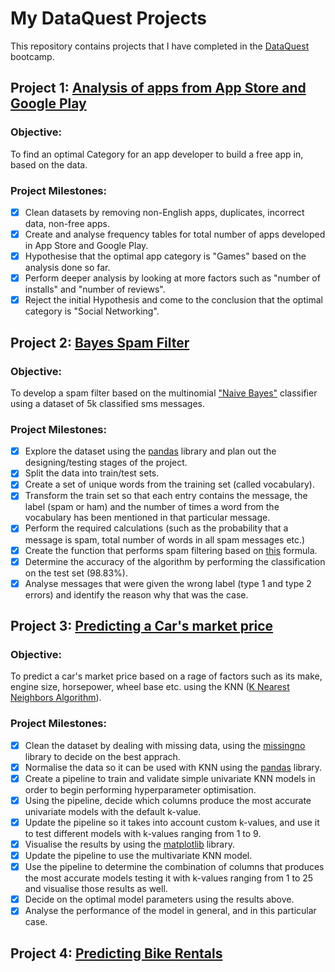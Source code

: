 # My DataQuest Projects
This repository contains projects that I have completed in the [DataQuest](https://www.dataquest.io/learn-with-dataquest/) bootcamp.

##  Project 1: [Analysis of apps from App Store and Google Play](https://github.com/VladimirSapozhnikov/my-dataquest-projects/blob/main/Project%201/Analysis%20of%20apps%20project.ipynb)

### Objective:
To find an optimal Category for an app developer to build a free app in, based on the data.

### Project Milestones:
- [x] Clean datasets by removing non-English apps, duplicates, incorrect data, non-free apps.
- [x] Create and analyse frequency tables for total number of apps developed in App Store and Google Play.
- [x] Hypothesise that the optimal app category is "Games" based on the analysis done so far.
- [x] Perform deeper analysis by looking at more factors such as "number of installs" and "number of reviews".
- [x] Reject the initial Hypothesis and come to the conclusion that the optimal category is "Social Networking".
      
## Project 2: [Bayes Spam Filter](https://github.com/VladimirSapozhnikov/my-dataquest-projects/blob/main/Project%202/Naive%20Bayes%20for%20message%20classification%20project.ipynb)

### Objective:
To develop a spam filter based on the multinomial ["Naive Bayes"](https://en.wikipedia.org/wiki/Naive_Bayes_classifier) classifier using a dataset of 5k classified sms messages.

### Project Milestones:
- [x] Explore the dataset using the [pandas](https://pandas.pydata.org/) library and plan out the designing/testing stages of the project.
- [x] Split the data into train/test sets.
- [x] Create a set of unique words from the training set (called vocabulary).
- [x] Transform the train set so that each entry contains the message, the label (spam or ham) and the number of times a word from the vocabulary has been mentioned in that particular message.
- [x] Perform the required calculations (such as the probability that a message is spam, total number of words in all spam messages etc.)                                       
- [x] Create the function that performs spam filtering based on [this](https://en.wikipedia.org/wiki/Naive_Bayes_classifier#Multinomial_na%C3%AFve_Bayes) formula.
- [x] Determine the accuracy of the algorithm by performing the classification on the test set (98.83%).
- [x] Analyse messages that were given the wrong label (type 1 and type 2 errors) and identify the reason why that was the case.

## Project 3: [Predicting a Car's market price](https://github.com/VladimirSapozhnikov/my-dataquest-projects/blob/main/Project%203/Predicting%20car's%20market%20price%20using%20its%20attributes%20project.ipynb)

### Objective:
To predict a car's market price based on a rage of factors such as its make, engine size, horsepower, wheel base etc. using the KNN 
([K Nearest Neighbors Algorithm](https://scikit-learn.org/stable/modules/generated/sklearn.neighbors.KNeighborsRegressor.html)).

### Project Milestones:
- [x] Clean the dataset by dealing with missing data, using the [missingno](https://github.com/ResidentMario/missingno) library to decide on the best apprach.
- [x] Normalise the data so it can be used with KNN using the [pandas](https://pandas.pydata.org/) library.
- [x] Create a pipeline to train and validate simple univariate KNN models in order to begin performing hyperparameter optimisation.
- [x] Using the pipeline, decide which columns produce the most accurate univariate models with the default k-value. 
- [x] Update the pipeline so it takes into account custom k-values, and use it to test different models with k-values ranging from 1 to 9.
- [x] Visualise the results by using the [matplotlib](https://matplotlib.org/) library.
- [x] Update the pipeline to use the multivariate KNN model.
- [x] Use the pipeline to determine the combination of columns that produces the most accurate models testing it with k-values ranging from 1 to 25 and visualise those results as well.
- [x] Decide on the optimal model parameters using the results above.
- [x] Analyse the performance of the model in general, and in this particular case.

## Project 4: [Predicting Bike Rentals](https://github.com/VladimirSapozhnikov/my-dataquest-projects/blob/main/Project%204/Project_Predicting_Bike_Rentals.ipynb)
